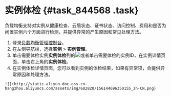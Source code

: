 # 实例体检 {#task_844568 .task}

负载均衡支持对实例从健康检查、云盾状态、证书状态、访问控制、费用和是否为闲置实例六个方面进行检测，并提供异常的产生原因和常见处理方法。

1.  登录[负载均衡管理控制台](https://slb.console.aliyun.com/slb)。 
2.   在左侧导航栏，选择**实例** \> **实例管理**。 
3.   单击需要体检实例**实例体检**列的![](http://static-aliyun-doc.oss-cn-hangzhou.aliyuncs.com/assets/img/682820/156144696350151_zh-CN.png)或者单击需要体检的实例ID，在实例详情页面，单击右上角的**实例体检**。 
4.   在实例体检详情页面，您可以看到实例的体检结果，如果有异常项，会提供异常原因和处理方法。 

    ![](http://static-aliyun-doc.oss-cn-hangzhou.aliyuncs.com/assets/img/682820/156144696350155_zh-CN.png)


